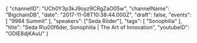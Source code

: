 {
    "channelID": "UCh0Y3p3kJ9oyz9CRgZaO05w",
    "channelName": "BigchainDB",
    "date": "2017-11-08T10:38:44.000Z",
    "draft": false,
    "events": [
        "9984 Summit"
    ],
    "speakers": ["Seda Röder"],
    "tags": [
        "Sonophilia"
    ],
    "title": "Seda R\u00f6der, Sonophilia | The Art of Innovation",
    "youtubeID": "ODIE8djKAuU"
}
